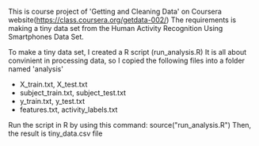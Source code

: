 This is course project of 'Getting and Cleaning Data' on Coursera website(https://class.coursera.org/getdata-002/)
 The requirements is making a tiny data set from the Human Activity Recognition Using Smartphones Data Set.

 To make a tiny data set, I created a R script (run_analysis.R)
 It is all about convinient in processing data, so I copied the following files into a folder named 'analysis'
  - X_train.txt, X_test.txt
  - subject_train.txt, subject_test.txt
  - y_train.txt, y_test.txt
  - features.txt, activity_labels.txt

 Run the script in R by using this command: source("run_analysis.R")
 Then, the result is tiny_data.csv file
